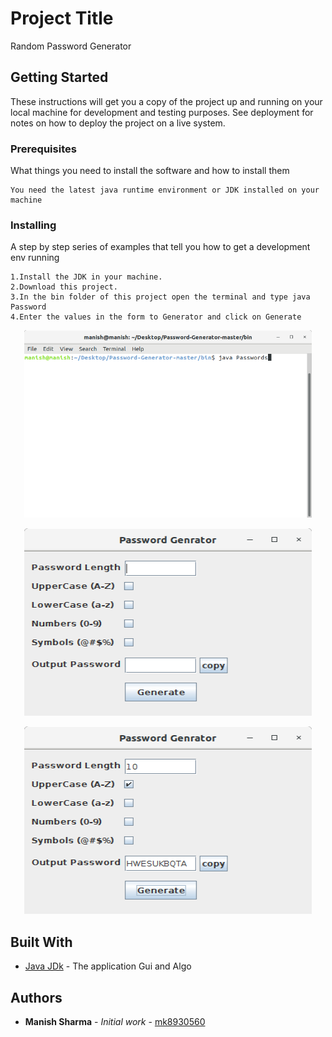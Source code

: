 # Project Title

Random Password Generator

## Getting Started

These instructions will get you a copy of the project up and running on your local machine for development and testing purposes. See deployment for notes on how to deploy the project on a live system.

### Prerequisites

What things you need to install the software and how to install them

```
You need the latest java runtime environment or JDK installed on your machine 
```

### Installing

A step by step series of examples that tell you how to get a development env running

```
1.Install the JDK in your machine.
2.Download this project. 
3.In the bin folder of this project open the terminal and type java Password
4.Enter the values in the form to Generator and click on Generate
```
<p align="center">
  <img width="460" height="300" src="assets/Demo3.png">
</p>
<p align="center">
  <img width="460" height="300" src="assets/Demo1.png">
</p>
<p align="center">
  <img width="460" height="300" src="assets/Demo2.png">
</p>

## Built With

* [Java JDk](https://www.oracle.com/technetwork/java/javase/downloads/jdk8-downloads-2133151.html) - The application Gui and Algo

## Authors

* **Manish Sharma** - *Initial work* - [mk8930560](https://github.com/mk8930560)
